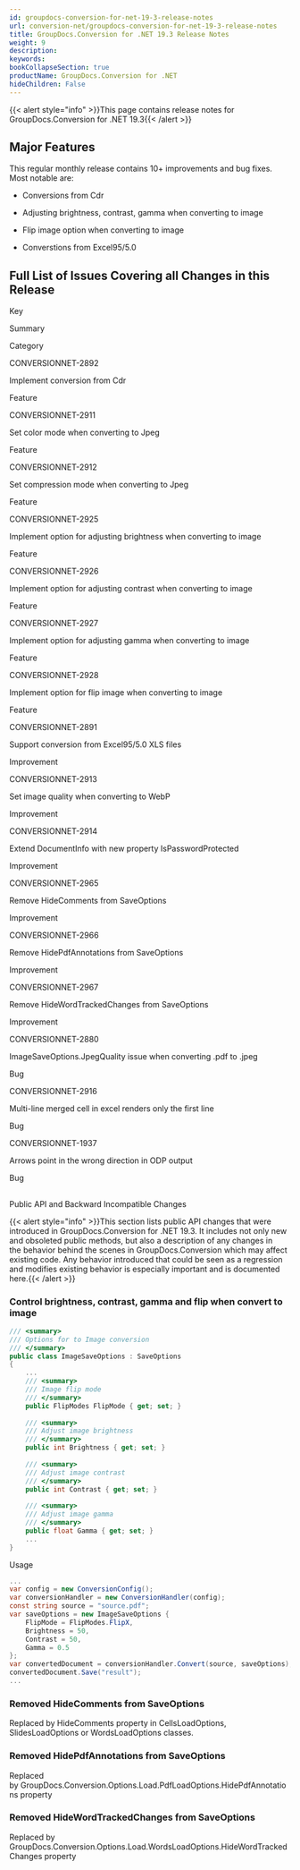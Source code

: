 ```yaml
---
id: groupdocs-conversion-for-net-19-3-release-notes
url: conversion-net/groupdocs-conversion-for-net-19-3-release-notes
title: GroupDocs.Conversion for .NET 19.3 Release Notes
weight: 9
description: 
keywords: 
bookCollapseSection: true
productName: GroupDocs.Conversion for .NET
hideChildren: False
---
```

{{< alert style="info" >}}This page contains release notes for GroupDocs.Conversion for .NET 19.3{{< /alert >}}

## Major Features

This regular monthly release contains 10+ improvements and bug fixes. Most notable are: 

*   Conversions from Cdr
    
*   Adjusting brightness, contrast, gamma when converting to image
*   Flip image option when converting to image
*   Converstions from Excel95/5.0

## Full List of Issues Covering all Changes in this Release

Key

Summary

Category

CONVERSIONNET-2892

Implement conversion from Cdr

Feature

CONVERSIONNET-2911

Set color mode when converting to Jpeg

Feature

CONVERSIONNET-2912

Set compression mode when converting to Jpeg

Feature

CONVERSIONNET-2925

Implement option for adjusting brightness when converting to image

Feature

CONVERSIONNET-2926

Implement option for adjusting contrast when converting to image

Feature

CONVERSIONNET-2927

Implement option for adjusting gamma when converting to image

Feature

CONVERSIONNET-2928

Implement option for flip image when converting to image

Feature

CONVERSIONNET-2891

Support conversion from Excel95/5.0 XLS files

Improvement

CONVERSIONNET-2913

Set image quality when converting to WebP

Improvement

CONVERSIONNET-2914

Extend DocumentInfo with new property IsPasswordProtected

Improvement

CONVERSIONNET-2965

Remove HideComments from SaveOptions

Improvement

CONVERSIONNET-2966

Remove HidePdfAnnotations from SaveOptions

Improvement

CONVERSIONNET-2967

Remove HideWordTrackedChanges from SaveOptions

Improvement

CONVERSIONNET-2880

ImageSaveOptions.JpegQuality issue when converting .pdf to .jpeg

Bug

CONVERSIONNET-2916

Multi-line merged cell in excel renders only the first line

Bug

CONVERSIONNET-1937

Arrows point in the wrong direction in ODP output

Bug

##   
Public API and Backward Incompatible Changes

{{< alert style="info" >}}This section lists public API changes that were introduced in GroupDocs.Conversion for .NET 19.3. It includes not only new and obsoleted public methods, but also a description of any changes in the behavior behind the scenes in GroupDocs.Conversion which may affect existing code. Any behavior introduced that could be seen as a regression and modifies existing behavior is especially important and is documented here.{{< /alert >}}

### Control brightness, contrast, gamma and flip when convert to image

```csharp
/// <summary>
/// Options for to Image conversion
/// </summary>
public class ImageSaveOptions : SaveOptions
{
    ...
    /// <summary>
    /// Image flip mode
    /// </summary>
    public FlipModes FlipMode { get; set; }
 
    /// <summary>
    /// Adjust image brightness
    /// </summary>
    public int Brightness { get; set; }
     
    /// <summary>
    /// Adjust image contrast
    /// </summary>
    public int Contrast { get; set; }
     
    /// <summary>
    /// Adjust image gamma
    /// </summary>
    public float Gamma { get; set; }
    ...
}
```

Usage

```csharp
...
var config = new ConversionConfig();
var conversionHandler = new ConversionHandler(config);
const string source = "source.pdf";
var saveOptions = new ImageSaveOptions {
    FlipMode = FlipModes.FlipX,
    Brightness = 50,
    Contrast = 50,
    Gamma = 0.5
};
var convertedDocument = conversionHandler.Convert(source, saveOptions);
convertedDocument.Save("result");
...
```

### Removed HideComments from SaveOptions

Replaced by HideComments property in CellsLoadOptions, SlidesLoadOptions or WordsLoadOptions classes.

### Removed HidePdfAnnotations from SaveOptions

Replaced by GroupDocs.Conversion.Options.Load.PdfLoadOptions.HidePdfAnnotations property

### Removed HideWordTrackedChanges from SaveOptions

Replaced by GroupDocs.Conversion.Options.Load.WordsLoadOptions.HideWordTrackedChanges property
